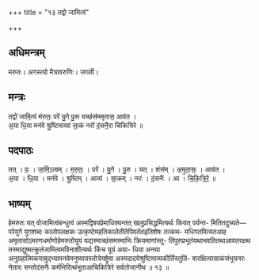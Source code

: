 +++
title = "१३ तद्वो जामित्वं"

+++
## अधिमन्त्रम्
मरुतः। अगस्त्यो मैत्रावरुणिः। जगती।

## मन्त्रः
तद्वो॑ जामि॒त्वं म॑रुतः॒ परे॑ यु॒गे पु॒रू यच्छंस॑ममृतास॒ आव॑त ।  
अ॒या धि॒या मन॑वे श्रु॒ष्टिमाव्या॑ सा॒कं नरो॑ दं॒सनै॒रा चि॑कित्रिरे ॥

## पदपाठः
तत् । वः॒ । जा॒मि॒ऽत्वम् । म॒रु॒तः॒ । परे॑ । यु॒गे । पु॒रु । यत् । शंस॑म् । अ॒मृ॒ता॒सः॒ । आव॑त ।  
अ॒या । धि॒या । मन॑वे । श्रु॒ष्टिम् । आव्य॑ । सा॒कम् । नरः॑ । दं॒सनैः॑ । आ । चि॒कि॒त्रि॒रे॒ ॥

## भाष्यम्
हेमरुतः यत् वोजामित्वंबन्धुत्वं अस्मद्विषयप्रेमाधिक्यन्तत् खलुप्रसिद्धमित्यर्थः कियत् पर्यन्त- मितितदुच्यते—परेयुगे युगशब्दः कालोपलक्षकः उत्कृष्टेमहतिकालेतीतेपिवर्ततइतिशेषः तत्कथ- मधिगतमित्यतआह अमृतासोऽमरणधर्माणोहेमरुतोयूयं यद्यस्माच्छंसमस्माभिः क्रियमाणांस्तु- तिंपुरुप्रभूतंयथाभवतितथाआवतरक्षथ तस्माद्युष्मत्क्रुतंजामित्वमविनाशीत्यर्थः किंच यूयं अया- धिया अनया अनुग्रहात्मिकयाबुद्भ्यामनवेमनुष्यायस्तोत्रेयष्ट्रेवा अस्मदादयेश्रुष्टिमाव्यकीर्तिंस्तुतिं- वारक्षित्वासाकंसंभूयनरः नेतारः सन्तोदंसनैः कर्मभिरित्थंभूताआचिकित्रिरे सर्वतोजानीथ ॥ १३ ॥